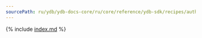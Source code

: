 ```yaml
---
sourcePath: ru/ydb/ydb-docs-core/ru/core/reference/ydb-sdk/recipes/auth/metadata.md
---
```

{% include [index.md](_includes/metadata.md) %}
